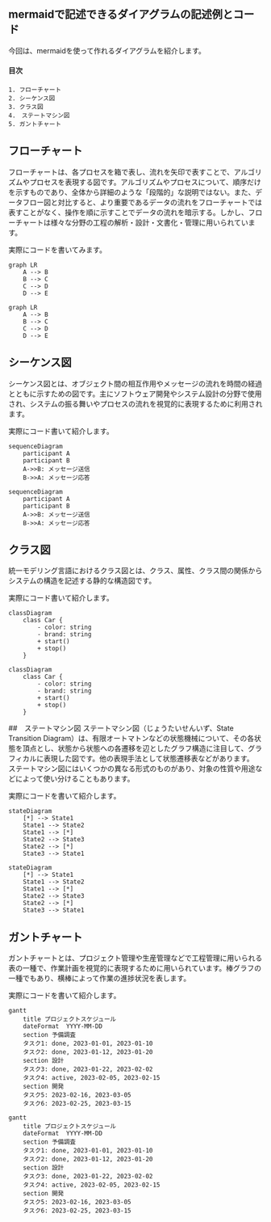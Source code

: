 ## mermaidで記述できるダイアグラムの記述例とコード
今回は、mermaidを使って作れるダイアグラムを紹介します。
#### 目次
```
1. フローチャート
2. シーケンス図
3. クラス図
4.　ステートマシン図
5. ガントチャート
```
##  フローチャート
フローチャートは、各プロセスを箱で表し、流れを矢印で表すことで、アルゴリズムやプロセスを表現する図です。アルゴリズムやプロセスについて、順序だけを示すものであり、全体から詳細のような「段階的」な説明ではない。また、データフロー図と対比すると、より重要であるデータの流れをフローチャートでは表すことがなく、操作を順に示すことでデータの流れを暗示する。しかし、フローチャートは様々な分野の工程の解析・設計・文書化・管理に用いられています。

実際にコードを書いてみます。
```
graph LR
    A --> B
    B --> C
    C --> D
    D --> E
```
```mermaid
graph LR
    A --> B
    B --> C
    C --> D
    D --> E
```
## シーケンス図
シーケンス図とは、オブジェクト間の相互作用やメッセージの流れを時間の経過とともに示すための図です。主にソフトウェア開発やシステム設計の分野で使用され、システムの振る舞いやプロセスの流れを視覚的に表現するために利用されます。

実際にコード書いて紹介します。
```
sequenceDiagram
    participant A
    participant B
    A->>B: メッセージ送信
    B->>A: メッセージ応答
```
```mermaid
sequenceDiagram
    participant A
    participant B
    A->>B: メッセージ送信
    B->>A: メッセージ応答
```
## クラス図
統一モデリング言語におけるクラス図とは、クラス、属性、クラス間の関係からシステムの構造を記述する静的な構造図です。

実際にコード書いて紹介します。
```
classDiagram
    class Car {
        - color: string
        - brand: string
        + start()
        + stop()
    }
```
```mermaid
classDiagram
    class Car {
        - color: string
        - brand: string
        + start()
        + stop()
    }
```
##　ステートマシン図
ステートマシン図（じょうたいせんいず、State Transition Diagram）は、有限オートマトンなどの状態機械について、その各状態を頂点とし、状態から状態への各遷移を辺としたグラフ構造に注目して、グラフィカルに表現した図です。他の表現手法として状態遷移表などがあります。
ステートマシン図にはいくつかの異なる形式のものがあり、対象の性質や用途などによって使い分けることもあります。

実際にコードを書いて紹介します。
```
stateDiagram
    [*] --> State1
    State1 --> State2
    State1 --> [*]
    State2 --> State3
    State2 --> [*]
    State3 --> State1
```
```mermaid
stateDiagram
    [*] --> State1
    State1 --> State2
    State1 --> [*]
    State2 --> State3
    State2 --> [*]
    State3 --> State1
```
## ガントチャート
ガントチャートとは、プロジェクト管理や生産管理などで工程管理に用いられる表の一種で、作業計画を視覚的に表現するために用いられています。棒グラフの一種でもあり、横棒によって作業の進捗状況を表します。

実際にコードを書いて紹介します。
```
gantt
    title プロジェクトスケジュール
    dateFormat  YYYY-MM-DD
    section 予備調査
    タスク1: done, 2023-01-01, 2023-01-10
    タスク2: done, 2023-01-12, 2023-01-20
    section 設計
    タスク3: done, 2023-01-22, 2023-02-02
    タスク4: active, 2023-02-05, 2023-02-15
    section 開発
    タスク5: 2023-02-16, 2023-03-05
    タスク6: 2023-02-25, 2023-03-15
```
```mermaid
gantt
    title プロジェクトスケジュール
    dateFormat  YYYY-MM-DD
    section 予備調査
    タスク1: done, 2023-01-01, 2023-01-10
    タスク2: done, 2023-01-12, 2023-01-20
    section 設計
    タスク3: done, 2023-01-22, 2023-02-02
    タスク4: active, 2023-02-05, 2023-02-15
    section 開発
    タスク5: 2023-02-16, 2023-03-05
    タスク6: 2023-02-25, 2023-03-15
```